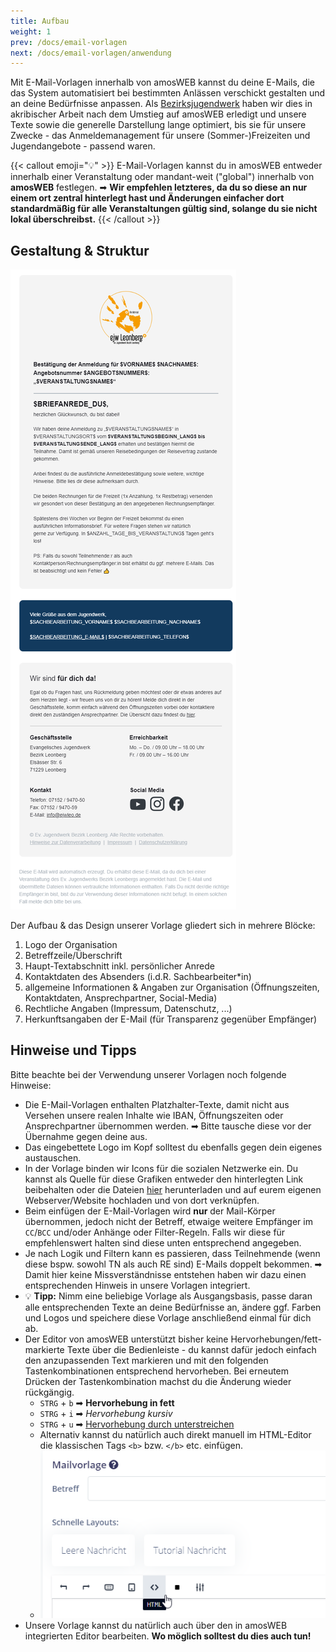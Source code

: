 ```yaml
---
title: Aufbau
weight: 1
prev: /docs/email-vorlagen
next: /docs/email-vorlagen/anwendung
---
```


Mit E-Mail-Vorlagen innerhalb von amosWEB kannst du deine E-Mails, die das System automatisiert bei bestimmten Anlässen verschickt gestalten und an deine Bedürfnisse anpassen. Als [Bezirksjugendwerk](https://ejwleo.de/) haben wir dies in akribischer Arbeit nach dem Umstieg auf amosWEB erledigt und unsere Texte sowie die generelle Darstellung lange optimiert, bis sie für unsere Zwecke - das Anmeldemanagement für unsere (Sommer-)Freizeiten und Jugendangebote - passend waren.

<!--more-->

{{< callout emoji="💡" >}}
  E-Mail-Vorlagen kannst du in amosWEB entweder innerhalb einer Veranstaltung oder mandant-weit ("global") innerhalb von **amosWEB** festlegen. ➡ **Wir empfehlen letzteres, da du so diese an nur einem ort zentral hinterlegt hast und Änderungen einfacher dort standardmäßig für alle Veranstaltungen gültig sind, solange du sie nicht lokal überschreibst.**
{{< /callout >}}

## Gestaltung & Struktur

![Beispiel-Vorlage](template_overview.png)

Der Aufbau & das Design unserer Vorlage gliedert sich in mehrere Blöcke:

1. Logo der Organisation
1. Betreffzeile/Überschrift
1. Haupt-Textabschnitt inkl. persönlicher Anrede
1. Kontaktdaten des Absenders (i.d.R. Sachbearbeiter*in)
1. allgemeine Informationen & Angaben zur Organisation (Öffnungszeiten, Kontaktdaten, Ansprechpartner, Social-Media)
1. Rechtliche Angaben (Impressum, Datenschutz, ...)
1. Herkunftsangaben der E-Mail (für Transparenz gegenüber Empfänger)

## Hinweise und Tipps

Bitte beachte bei der Verwendung unserer Vorlagen noch folgende Hinweise:

- Die E-Mail-Vorlagen enthalten Platzhalter-Texte, damit nicht aus Versehen unsere realen Inhalte wie IBAN, Öffnungszeiten oder Ansprechpartner übernommen werden. ➡ Bitte tausche diese vor der Übernahme gegen deine aus.
- Das eingebettete Logo im Kopf solltest du ebenfalls gegen dein eigenes austauschen.
- In der Vorlage binden wir Icons für die sozialen Netzwerke ein. Du kannst als Quelle für diese Grafiken entweder den hinterlegten Link beibehalten oder die Dateien [hier](https://github.com/ejwleo/amosweb/blob/main/static/icons/) herunterladen und auf eurem eigenen Webserver/Website hochladen und von dort verknüpfen.
- Beim einfügen der E-Mail-Vorlagen wird **nur** der Mail-Körper übernommen, jedoch nicht der Betreff, etwaige weitere Empfänger im `CC`/`BCC` und/oder Anhänge oder Filter-Regeln. Falls wir diese für empfehlenswert halten sind diese unten entsprechend angegeben.
- Je nach Logik und Filtern kann es passieren, dass Teilnehmende (wenn diese bspw. sowohl TN als auch RE sind) E-Mails doppelt bekommen. ➡ Damit hier keine Missverständnisse entstehen haben wir dazu einen entsprechenden Hinweis in unsere Vorlagen integriert.
- 💡 **Tipp:** Nimm eine beliebige Vorlage als Ausgangsbasis, passe daran alle entsprechenden Texte an deine Bedürfnisse an, ändere ggf. Farben und Logos und speichere diese Vorlage anschließend einmal für dich ab.
- Der Editor von amosWEB unterstützt bisher keine Hervorhebungen/fett-markierte Texte über die Bedienleiste - du kannst dafür jedoch einfach den anzupassenden Text markieren und mit den folgenden Tastenkombinationen entsprechend hervorheben. Bei erneutem Drücken der Tastenkombination machst du die Änderung wieder rückgängig.
  - `STRG` + `b` ➡ **Hervorhebung in fett**
  - `STRG` + `i` ➡ _Hervorhebung kursiv_
  - `STRG` + `u` ➡ <ins>Hervorhebung durch unterstreichen</ins>
  - Alternativ kannst du natürlich auch direkt manuell im HTML-Editor die klassischen Tags `<b>` bzw. `</b>` etc. einfügen.
  - ![HTML-Modus](toggle_html_view.png)
- Unsere Vorlage kannst du natürlich auch über den in amosWEB integrierten Editor bearbeiten. **Wo möglich solltest du dies auch tun!**
